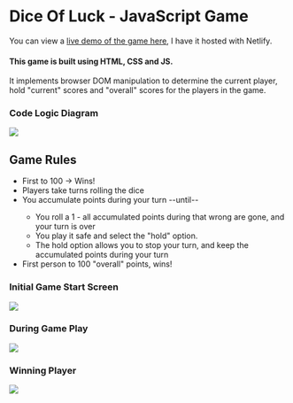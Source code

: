 # Dice Of Luck - JavaScript Game

You can view a <a href='https://diceofluck.netlify.app/'>live demo of the game here</a>, I have it hosted with Netlify.

<h4>This game is built using HTML, CSS and JS. </h4>
<p>It implements browser DOM manipulation to determine the current player, hold "current" scores and "overall" scores for the players in the game. </p>

<h3>Code Logic Diagram</h3>
<img src="https://github.com/caymenp/diceOfLuck-JS_Game/blob/main/logicDiagram.png">

<h2>Game Rules</h2>
<ul>
  <li>First to 100 -> Wins!</li>
  <li>Players take turns rolling the dice</li>
  <li>You accumulate points during your turn --until--</li>
  <ul>
    <li>You roll a 1 - all accumulated points during that wrong are gone, and your turn is over</li>
    <li>You play it safe and select the "hold" option.</li>
    <li>The hold option allows you to stop your turn, and keep the accumulated points during your turn</li>
  </ul>
  <li>First person to 100 "overall" points, wins!</li>
  </ul>

<h3>Initial Game Start Screen</h3>
<img src="https://github.com/caymenp/diceOfLuck-JS_Game/blob/main/initialGamePage.png">
<h3>During Game Play</h3>
<img src="https://github.com/caymenp/diceOfLuck-JS_Game/blob/main/duringGamePlay.png">
<h3>Winning Player</h3>
<img src="https://github.com/caymenp/diceOfLuck-JS_Game/blob/main/winningGame.png">
